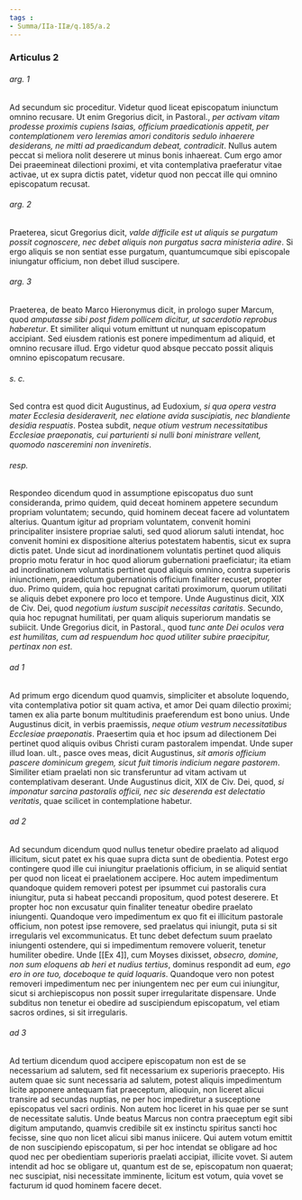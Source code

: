 ```yaml
---
tags : 
- Summa/IIa-IIæ/q.185/a.2
---
```


### Articulus 2

###### arg. 1
Ad secundum sic proceditur. Videtur quod liceat episcopatum iniunctum omnino recusare. Ut enim Gregorius dicit, in Pastoral., *per activam vitam prodesse proximis cupiens Isaias, officium praedicationis appetit, per contemplationem vero Ieremias amori conditoris sedulo inhaerere desiderans, ne mitti ad praedicandum debeat, contradicit*. Nullus autem peccat si meliora nolit deserere ut minus bonis inhaereat. Cum ergo amor Dei praeemineat dilectioni proximi, et vita contemplativa praeferatur vitae activae, ut ex supra dictis patet, videtur quod non peccat ille qui omnino episcopatum recusat.

###### arg. 2
Praeterea, sicut Gregorius dicit, *valde difficile est ut aliquis se purgatum possit cognoscere, nec debet aliquis non purgatus sacra ministeria adire*. Si ergo aliquis se non sentiat esse purgatum, quantumcumque sibi episcopale iniungatur officium, non debet illud suscipere.

###### arg. 3
Praeterea, de beato Marco Hieronymus dicit, in prologo super Marcum, quod *amputasse sibi post fidem pollicem dicitur, ut sacerdotio reprobus haberetur*. Et similiter aliqui votum emittunt ut nunquam episcopatum accipiant. Sed eiusdem rationis est ponere impedimentum ad aliquid, et omnino recusare illud. Ergo videtur quod absque peccato possit aliquis omnino episcopatum recusare.

###### s. c.
Sed contra est quod dicit Augustinus, ad Eudoxium, *si qua opera vestra mater Ecclesia desideraverit, nec elatione avida suscipiatis, nec blandiente desidia respuatis*. Postea subdit, *neque otium vestrum necessitatibus Ecclesiae praeponatis, cui parturienti si nulli boni ministrare vellent, quomodo nasceremini non inveniretis*.

###### resp.
Respondeo dicendum quod in assumptione episcopatus duo sunt consideranda, primo quidem, quid deceat hominem appetere secundum propriam voluntatem; secundo, quid hominem deceat facere ad voluntatem alterius. Quantum igitur ad propriam voluntatem, convenit homini principaliter insistere propriae saluti, sed quod aliorum saluti intendat, hoc convenit homini ex dispositione alterius potestatem habentis, sicut ex supra dictis patet. Unde sicut ad inordinationem voluntatis pertinet quod aliquis proprio motu feratur in hoc quod aliorum gubernationi praeficiatur; ita etiam ad inordinationem voluntatis pertinet quod aliquis omnino, contra superioris iniunctionem, praedictum gubernationis officium finaliter recuset, propter duo. Primo quidem, quia hoc repugnat caritati proximorum, quorum utilitati se aliquis debet exponere pro loco et tempore. Unde Augustinus dicit, XIX de Civ. Dei, quod *negotium iustum suscipit necessitas caritatis*. Secundo, quia hoc repugnat humilitati, per quam aliquis superiorum mandatis se subiicit. Unde Gregorius dicit, in Pastoral., quod *tunc ante Dei oculos vera est humilitas, cum ad respuendum hoc quod utiliter subire praecipitur, pertinax non est*.

###### ad 1
Ad primum ergo dicendum quod quamvis, simpliciter et absolute loquendo, vita contemplativa potior sit quam activa, et amor Dei quam dilectio proximi; tamen ex alia parte bonum multitudinis praeferendum est bono unius. Unde Augustinus dicit, in verbis praemissis, *neque otium vestrum necessitatibus Ecclesiae praeponatis*. Praesertim quia et hoc ipsum ad dilectionem Dei pertinet quod aliquis ovibus Christi curam pastoralem impendat. Unde super illud Ioan. ult., pasce oves meas, dicit Augustinus, *sit amoris officium pascere dominicum gregem, sicut fuit timoris indicium negare pastorem*. Similiter etiam praelati non sic transferuntur ad vitam activam ut contemplativam deserant. Unde Augustinus dicit, XIX de Civ. Dei, quod, *si imponatur sarcina pastoralis officii, nec sic deserenda est delectatio veritatis*, quae scilicet in contemplatione habetur.

###### ad 2
Ad secundum dicendum quod nullus tenetur obedire praelato ad aliquod illicitum, sicut patet ex his quae supra dicta sunt de obedientia. Potest ergo contingere quod ille cui iniungitur praelationis officium, in se aliquid sentiat per quod non liceat ei praelationem accipere. Hoc autem impedimentum quandoque quidem removeri potest per ipsummet cui pastoralis cura iniungitur, puta si habeat peccandi propositum, quod potest deserere. Et propter hoc non excusatur quin finaliter teneatur obedire praelato iniungenti. Quandoque vero impedimentum ex quo fit ei illicitum pastorale officium, non potest ipse removere, sed praelatus qui iniungit, puta si sit irregularis vel excommunicatus. Et tunc debet defectum suum praelato iniungenti ostendere, qui si impedimentum removere voluerit, tenetur humiliter obedire. Unde [[Ex 4]], cum Moyses dixisset, *obsecro, domine, non sum eloquens ab heri et nudius tertius*, dominus respondit ad eum, *ego ero in ore tuo, doceboque te quid loquaris*. Quandoque vero non potest removeri impedimentum nec per iniungentem nec per eum cui iniungitur, sicut si archiepiscopus non possit super irregularitate dispensare. Unde subditus non tenetur ei obedire ad suscipiendum episcopatum, vel etiam sacros ordines, si sit irregularis.

###### ad 3
Ad tertium dicendum quod accipere episcopatum non est de se necessarium ad salutem, sed fit necessarium ex superioris praecepto. His autem quae sic sunt necessaria ad salutem, potest aliquis impedimentum licite apponere antequam fiat praeceptum, alioquin, non liceret alicui transire ad secundas nuptias, ne per hoc impediretur a susceptione episcopatus vel sacri ordinis. Non autem hoc liceret in his quae per se sunt de necessitate salutis. Unde beatus Marcus non contra praeceptum egit sibi digitum amputando, quamvis credibile sit ex instinctu spiritus sancti hoc fecisse, sine quo non licet alicui sibi manus iniicere. Qui autem votum emittit de non suscipiendo episcopatum, si per hoc intendat se obligare ad hoc quod nec per obedientiam superioris praelati accipiat, illicite vovet. Si autem intendit ad hoc se obligare ut, quantum est de se, episcopatum non quaerat; nec suscipiat, nisi necessitate imminente, licitum est votum, quia vovet se facturum id quod hominem facere decet.

